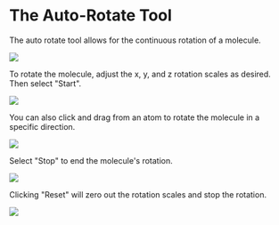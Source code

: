 # The Auto-Rotate Tool

The auto rotate tool allows for the continuous rotation of a molecule. 

![][1]

[1]: images/6-auto-rotate-tool/bcfbd92f-d657-492e-8a93-1332a59ada97.png

To rotate the molecule, adjust the x, y, and z rotation scales as desired. Then select "Start".

![][2]

[2]: images/6-auto-rotate-tool/a328868b-9edd-452d-b6db-81f8f8e70343.png

You can also click and drag from an atom to rotate the molecule in a specific direction.

![][3]

[3]: images/6-auto-rotate-tool/f35e86a1-2d4a-49ef-b484-0406174342ec.png

Select "Stop" to end the molecule's rotation. 

![][4]

[4]: images/6-auto-rotate-tool/634329ad-32ac-44ac-bee4-7da407d321b2.png

Clicking "Reset" will zero out the rotation scales and stop the rotation.

![][5]

[5]: images/6-auto-rotate-tool/06e8c01e-9f3d-477d-b52a-15e9ca7d0cc4.png